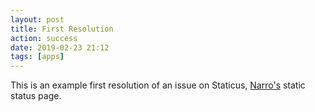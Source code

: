 ```yaml
---
layout: post
title: First Resolution
action: success
date: 2019-02-23 21:12
tags: [apps]
---
```


This is an example first resolution of an issue on Staticus, [Narro's](//narro.co) static status page.
